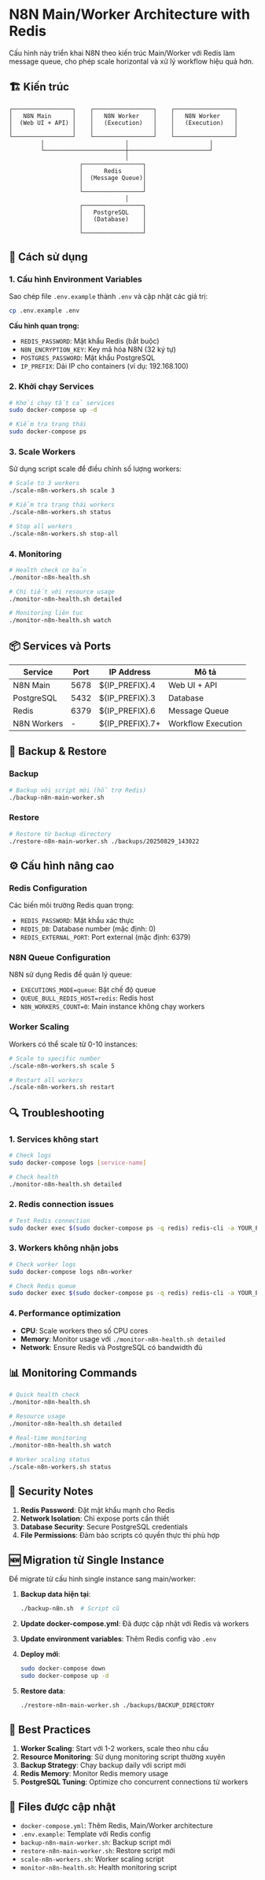 # N8N Main/Worker Architecture with Redis

Cấu hình này triển khai N8N theo kiến trúc Main/Worker với Redis làm message queue, cho phép scale horizontal và xử lý workflow hiệu quả hơn.

## 🏗️ Kiến trúc

```
┌─────────────────┐    ┌─────────────────┐    ┌─────────────────┐
│   N8N Main      │    │   N8N Worker    │    │   N8N Worker    │
│  (Web UI + API) │    │   (Execution)   │    │   (Execution)   │
│                 │    │                 │    │                 │
└─────────────────┘    └─────────────────┘    └─────────────────┘
         │                       │                       │
         └───────────────────────┼───────────────────────┘
                                 │
                    ┌─────────────────┐
                    │      Redis      │
                    │  (Message Queue)│
                    │                 │
                    └─────────────────┘
                                 │
                    ┌─────────────────┐
                    │   PostgreSQL    │
                    │   (Database)    │
                    │                 │
                    └─────────────────┘
```

## 🚀 Cách sử dụng

### 1. Cấu hình Environment Variables

Sao chép file `.env.example` thành `.env` và cập nhật các giá trị:

```bash
cp .env.example .env
```

**Cấu hình quan trọng:**
- `REDIS_PASSWORD`: Mật khẩu Redis (bắt buộc)
- `N8N_ENCRYPTION_KEY`: Key mã hóa N8N (32 ký tự)
- `POSTGRES_PASSWORD`: Mật khẩu PostgreSQL
- `IP_PREFIX`: Dải IP cho containers (ví dụ: 192.168.100)

### 2. Khởi chạy Services

```bash
# Khởi chạy tất cả services
sudo docker-compose up -d

# Kiểm tra trạng thái
sudo docker-compose ps
```

### 3. Scale Workers

Sử dụng script scale để điều chỉnh số lượng workers:

```bash
# Scale to 3 workers
./scale-n8n-workers.sh scale 3

# Kiểm tra trạng thái workers
./scale-n8n-workers.sh status

# Stop all workers
./scale-n8n-workers.sh stop-all
```

### 4. Monitoring

```bash
# Health check cơ bản
./monitor-n8n-health.sh

# Chi tiết với resource usage
./monitor-n8n-health.sh detailed

# Monitoring liên tục
./monitor-n8n-health.sh watch
```

## 📦 Services và Ports

| Service | Port | IP Address | Mô tả |
|---------|------|------------|-------|
| N8N Main | 5678 | ${IP_PREFIX}.4 | Web UI + API |
| PostgreSQL | 5432 | ${IP_PREFIX}.3 | Database |
| Redis | 6379 | ${IP_PREFIX}.6 | Message Queue |
| N8N Workers | - | ${IP_PREFIX}.7+ | Workflow Execution |

## 🔧 Backup & Restore

### Backup

```bash
# Backup với script mới (hỗ trợ Redis)
./backup-n8n-main-worker.sh
```

### Restore

```bash
# Restore từ backup directory
./restore-n8n-main-worker.sh ./backups/20250829_143022
```

## ⚙️ Cấu hình nâng cao

### Redis Configuration

Các biến môi trường Redis quan trọng:
- `REDIS_PASSWORD`: Mật khẩu xác thực
- `REDIS_DB`: Database number (mặc định: 0)
- `REDIS_EXTERNAL_PORT`: Port external (mặc định: 6379)

### N8N Queue Configuration

N8N sử dụng Redis để quản lý queue:
- `EXECUTIONS_MODE=queue`: Bật chế độ queue
- `QUEUE_BULL_REDIS_HOST=redis`: Redis host
- `N8N_WORKERS_COUNT=0`: Main instance không chạy workers

### Worker Scaling

Workers có thể scale từ 0-10 instances:
```bash
# Scale to specific number
./scale-n8n-workers.sh scale 5

# Restart all workers
./scale-n8n-workers.sh restart
```

## 🔍 Troubleshooting

### 1. Services không start

```bash
# Check logs
sudo docker-compose logs [service-name]

# Check health
./monitor-n8n-health.sh detailed
```

### 2. Redis connection issues

```bash
# Test Redis connection
sudo docker exec $(sudo docker-compose ps -q redis) redis-cli -a YOUR_PASSWORD ping
```

### 3. Workers không nhận jobs

```bash
# Check worker logs
sudo docker-compose logs n8n-worker

# Check Redis queue
sudo docker exec $(sudo docker-compose ps -q redis) redis-cli -a YOUR_PASSWORD monitor
```

### 4. Performance optimization

- **CPU**: Scale workers theo số CPU cores
- **Memory**: Monitor usage với `./monitor-n8n-health.sh detailed`
- **Network**: Ensure Redis và PostgreSQL có bandwidth đủ

## 📊 Monitoring Commands

```bash
# Quick health check
./monitor-n8n-health.sh

# Resource usage
./monitor-n8n-health.sh detailed

# Real-time monitoring
./monitor-n8n-health.sh watch

# Worker scaling status
./scale-n8n-workers.sh status
```

## 🔐 Security Notes

1. **Redis Password**: Đặt mật khẩu mạnh cho Redis
2. **Network Isolation**: Chỉ expose ports cần thiết
3. **Database Security**: Secure PostgreSQL credentials
4. **File Permissions**: Đảm bảo scripts có quyền thực thi phù hợp

## 🆕 Migration từ Single Instance

Để migrate từ cấu hình single instance sang main/worker:

1. **Backup data hiện tại**:
   ```bash
   ./backup-n8n.sh  # Script cũ
   ```

2. **Update docker-compose.yml**: Đã được cập nhật với Redis và workers

3. **Update environment variables**: Thêm Redis config vào `.env`

4. **Deploy mới**:
   ```bash
   sudo docker-compose down
   sudo docker-compose up -d
   ```

5. **Restore data**:
   ```bash
   ./restore-n8n-main-worker.sh ./backups/BACKUP_DIRECTORY
   ```

## 🚧 Best Practices

1. **Worker Scaling**: Start với 1-2 workers, scale theo nhu cầu
2. **Resource Monitoring**: Sử dụng monitoring script thường xuyên
3. **Backup Strategy**: Chạy backup daily với script mới
4. **Redis Memory**: Monitor Redis memory usage
5. **PostgreSQL Tuning**: Optimize cho concurrent connections từ workers

## 📝 Files được cập nhật

- `docker-compose.yml`: Thêm Redis, Main/Worker architecture
- `.env.example`: Template với Redis config
- `backup-n8n-main-worker.sh`: Backup script mới
- `restore-n8n-main-worker.sh`: Restore script mới
- `scale-n8n-workers.sh`: Worker scaling script
- `monitor-n8n-health.sh`: Health monitoring script
